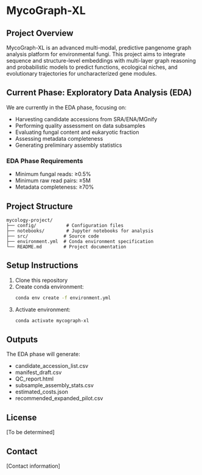 # MycoGraph-XL

## Project Overview
MycoGraph-XL is an advanced multi-modal, predictive pangenome graph analysis platform for environmental fungi. This project aims to integrate sequence and structure-level embeddings with multi-layer graph reasoning and probabilistic models to predict functions, ecological niches, and evolutionary trajectories for uncharacterized gene modules.

## Current Phase: Exploratory Data Analysis (EDA)
We are currently in the EDA phase, focusing on:
- Harvesting candidate accessions from SRA/ENA/MGnify
- Performing quality assessment on data subsamples
- Evaluating fungal content and eukaryotic fraction
- Assessing metadata completeness
- Generating preliminary assembly statistics

### EDA Phase Requirements
- Minimum fungal reads: ≥0.5%
- Minimum raw read pairs: ≥5M
- Metadata completeness: ≥70%

## Project Structure
```
mycology-project/
├── config/           # Configuration files
├── notebooks/        # Jupyter notebooks for analysis
├── src/             # Source code
├── environment.yml  # Conda environment specification
└── README.md        # Project documentation
```

## Setup Instructions
1. Clone this repository
2. Create conda environment:
   ```bash
   conda env create -f environment.yml
   ```
3. Activate environment:
   ```bash
   conda activate mycograph-xl
   ```

## Outputs
The EDA phase will generate:
- candidate_accession_list.csv
- manifest_draft.csv
- QC_report.html
- subsample_assembly_stats.csv
- estimated_costs.json
- recommended_expanded_pilot.csv

## License
[To be determined]

## Contact
[Contact information]